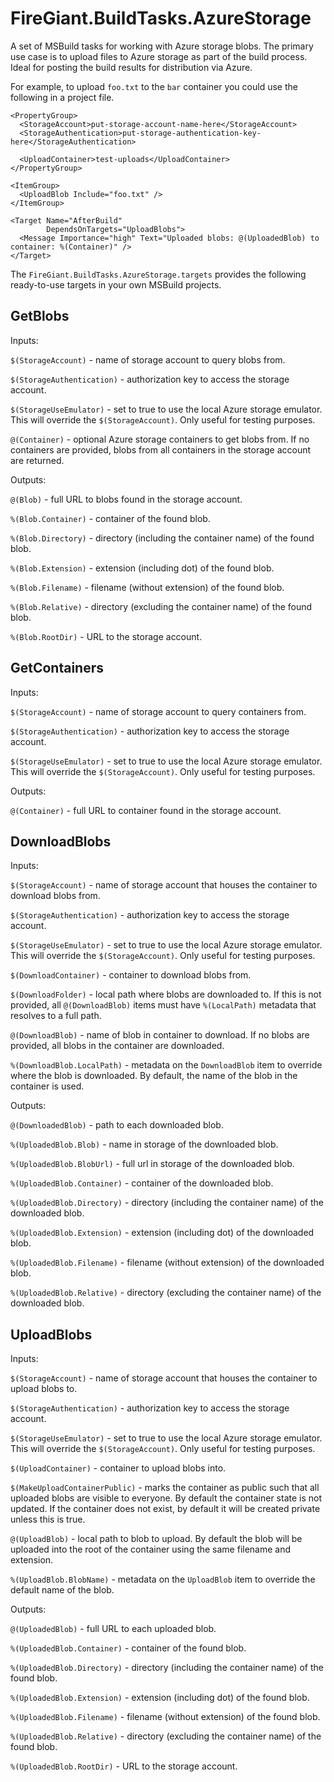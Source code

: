 # FireGiant.BuildTasks.AzureStorage

A set of MSBuild tasks for working with Azure storage blobs. The primary use case is to upload files to Azure storage as part of the build process. Ideal for posting the build results for distribution via Azure.

For example, to upload `foo.txt` to the `bar` container you could use the following in a project file.

    <PropertyGroup>
      <StorageAccount>put-storage-account-name-here</StorageAccount>
      <StorageAuthentication>put-storage-authentication-key-here</StorageAuthentication>

      <UploadContainer>test-uploads</UploadContainer>
    </PropertyGroup>

    <ItemGroup>
      <UploadBlob Include="foo.txt" />
    </ItemGroup>

    <Target Name="AfterBuild"
            DependsOnTargets="UploadBlobs">
      <Message Importance="high" Text="Uploaded blobs: @(UploadedBlob) to container: %(Container)" />
    </Target>

The `FireGiant.BuildTasks.AzureStorage.targets` provides the following ready-to-use targets in your own MSBuild projects.

## GetBlobs

Inputs:

`$(StorageAccount)` - name of storage account to query blobs from.

`$(StorageAuthentication)` - authorization key to access the storage account.

`$(StorageUseEmulator)` - set to true to use the local Azure storage emulator. This will override the `$(StorageAccount)`. Only useful for testing purposes.

`@(Container)` - optional Azure storage containers to get blobs from. If no containers are provided, blobs from all containers in the storage account are returned.

Outputs:

`@(Blob)` - full URL to blobs found in the storage account.

`%(Blob.Container)` - container of the found blob.

`%(Blob.Directory)` - directory (including the container name) of the found blob.

`%(Blob.Extension)` - extension (including dot) of the found blob.

`%(Blob.Filename)` - filename (without extension) of the found blob.

`%(Blob.Relative)` - directory (excluding the container name) of the found blob.

`%(Blob.RootDir)` - URL to the storage account.

## GetContainers

Inputs:

`$(StorageAccount)` - name of storage account to query containers from.

`$(StorageAuthentication)` - authorization key to access the storage account.

`$(StorageUseEmulator)` - set to true to use the local Azure storage emulator. This will override the `$(StorageAccount)`. Only useful for testing purposes.

Outputs:

`@(Container)` - full URL to container found in the storage account.

## DownloadBlobs

Inputs:

`$(StorageAccount)` - name of storage account that houses the container to download blobs from.

`$(StorageAuthentication)` - authorization key to access the storage account.

`$(StorageUseEmulator)` - set to true to use the local Azure storage emulator. This will override the `$(StorageAccount)`. Only useful for testing purposes.

`$(DownloadContainer)` - container to download blobs from.

`$(DownloadFolder)` - local path where blobs are downloaded to. If this is not provided, all `@(DownloadBlob)` items must have `%(LocalPath)` metadata that resolves to a full path.

`@(DownloadBlob)` - name of blob in container to download. If no blobs are provided, all blobs in the container are downloaded.

`%(DownloadBlob.LocalPath)` - metadata on the `DownloadBlob` item to override where the blob is downloaded. By default, the name of the blob in the container is used.

Outputs:

`@(DownloadedBlob)` - path to each downloaded blob.

`%(UploadedBlob.Blob)` - name in storage of the downloaded blob.

`%(UploadedBlob.BlobUrl)` - full url in storage of the downloaded blob.

`%(UploadedBlob.Container)` - container of the downloaded blob.

`%(UploadedBlob.Directory)` - directory (including the container name) of the downloaded blob.

`%(UploadedBlob.Extension)` - extension (including dot) of the downloaded blob.

`%(UploadedBlob.Filename)` - filename (without extension) of the downloaded blob.

`%(UploadedBlob.Relative)` - directory (excluding the container name) of the downloaded blob.

## UploadBlobs

Inputs:

`$(StorageAccount)` - name of storage account that houses the container to upload blobs to.

`$(StorageAuthentication)` - authorization key to access the storage account.

`$(StorageUseEmulator)` - set to true to use the local Azure storage emulator. This will override the `$(StorageAccount)`. Only useful for testing purposes.

`$(UploadContainer)` - container to upload blobs into.

`$(MakeUploadContainerPublic)` - marks the container as public such that all uploaded blobs are visible to everyone. By default the container state is not updated. If the container does not exist, by default it will be created private unless this is true.

`@(UploadBlob)` - local path to blob to upload. By default the blob will be uploaded into the root of the container using the same filename and extension.

`%(UploadBlob.BlobName)` - metadata on the `UploadBlob` item to override the default name of the blob.

Outputs:

`@(UploadedBlob)` - full URL to each uploaded blob.

`%(UploadedBlob.Container)` - container of the found blob.

`%(UploadedBlob.Directory)` - directory (including the container name) of the found blob.

`%(UploadedBlob.Extension)` - extension (including dot) of the found blob.

`%(UploadedBlob.Filename)` - filename (without extension) of the found blob.

`%(UploadedBlob.Relative)` - directory (excluding the container name) of the found blob.

`%(UploadedBlob.RootDir)` - URL to the storage account.
